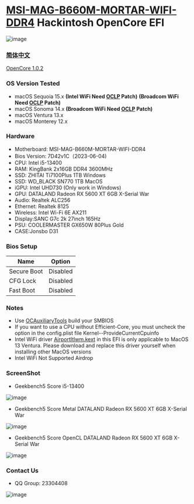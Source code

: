 # [MSI-MAG-B660M-MORTAR-WIFI-DDR4](https://www.msi.com/Motherboard/MAG-B660M-MORTAR-WIFI-DDR4) Hackintosh OpenCore EFI

![image](ScreenShot/Motherboard.png)

### [简体中文](https://github.com/hackintosh-efi/MAG-B660M-MORTAR-WIFI-DDR4-OpenCore)

[OpenCore 1.0.2](https://github.com/acidanthera/OpenCorePkg)

### OS Version Tested

- macOS Sequoia    15.x  **(Intel WiFi Need [OCLP](https://github.com/hackintosh-club/intel-nuc10/releases/tag/oclp) Patch)**   **(Broadcom WiFi Need [OCLP](https://github.com/dortania/OpenCore-Legacy-Patcher/releases/tag/2.0.2) Patch)** 
- macOS Sonoma    14.x  **(Broadcom WiFi Need [OCLP](https://github.com/dortania/OpenCore-Legacy-Patcher/releases/tag/2.0.2) Patch)** 
- macOS Ventura     13.x
- macOS Monterey  12.x

### Hardware

- Motherboard: MSI-MAG-B660M-MORTAR-WIFI-DDR4
- Bios Version: 7D42v1C（2023-06-04)
- CPU: Intel i5-13400
- RAM: KingBank 2x16GB DDR4 3600MHz
- SSD: ZHITAI Ti7100Plus 1TB Windows
- SSD: WD_BLACK SN770 1TB MacOS
- iGPU: Intel UHD730 (Only work in Windows)
- GPU: DATALAND Radeon RX 5600 XT 6GB X-Serial War
- Audio: Realtek ALC256
- Ethernet: Realtek 8125
- Wireless: Intel Wi-Fi 6E AX211
- Display:SANC G7c 2k 27inch 165Hz
- PSU: COOLERMASTER GX650W 80Plus Gold
- CASE:Jonsbo D31

### Bios Setup

| Name        | Option   |
|-------------|----------|
| Secure Boot | Disabled |
| CFG Lock    | Disabled |
| Fast Boot   | Disabled |

### Notes

- Use [OCAuxiliaryTools](https://github.com/ic005k/OCAuxiliaryTools) build your SMBIOS
- If you want to use a CPU without  Efficient-Core, you must uncheck the option in the config.plist file Kernel--ProvideCurrentCpuinfo
- Intel WiFi driver [AirportItlwm.kext](https://github.com/OpenIntelWireless/itlwm/releases) in this EFI is only applicable to MacOS 13 Ventura. Please download and replace this driver yourself when installing other MacOS versions
- Intel WiFi Not Supported  Airdrop

### ScreenShot

- Geekbench5 Score i5-13400

![image](ScreenShot/Geekbench5.png)

- Geekbench5 Score Metal DATALAND Radeon RX 5600 XT 6GB X-Serial War

![image](ScreenShot/metal.png)

- Geekbench5 Score OpenCL DATALAND Radeon RX 5600 XT 6GB X-Serial War

![image](ScreenShot/opencl.png)

### Contact Us

- QQ Group: 23304408

![image](ScreenShot/QRCode.png)
